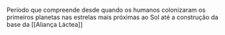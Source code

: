 Período que compreende desde quando os humanos colonizaram os primeiros planetas nas estrelas mais próximas ao Sol até a construção da base da [[Aliança Láctea]]